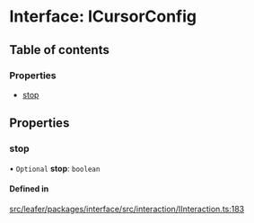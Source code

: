 # Interface: ICursorConfig

## Table of contents

### Properties

- [stop](ICursorConfig.md#stop)

## Properties

### stop

• `Optional` **stop**: `boolean`

#### Defined in

[src/leafer/packages/interface/src/interaction/IInteraction.ts:183](https://github.com/leaferjs/leafer/blob/9496e2973fd92c147ae5dbbf3c11ffcd5991c0f1/packages/interface/src/interaction/IInteraction.ts#L183)
